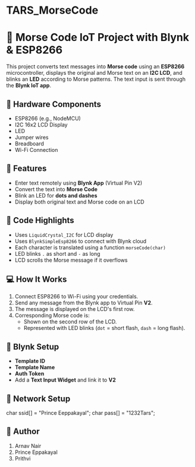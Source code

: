 # TARS_MorseCode
# 📡 Morse Code IoT Project with Blynk & ESP8266

This project converts text messages into **Morse code** using an **ESP8266** microcontroller, displays the original and Morse text on an **I2C LCD**, and blinks an **LED** according to Morse patterns. The text input is sent through the **Blynk IoT app**.

## 🔧 Hardware Components

- ESP8266 (e.g., NodeMCU)
- I2C 16x2 LCD Display
- LED
- Jumper wires
- Breadboard
- Wi-Fi Connection

## 📱 Features

- Enter text remotely using **Blynk App** (Virtual Pin V2)
- Convert the text into **Morse Code**
- Blink an LED for **dots and dashes**
- Display both original text and Morse code on an LCD

## 📂 Code Highlights

- Uses `LiquidCrystal_I2C` for LCD display
- Uses `BlynkSimpleEsp8266` to connect with Blynk cloud
- Each character is translated using a function `morseCode(char)`
- LED blinks `.` as short and `-` as long
- LCD scrolls the Morse message if it overflows

## 💻 How It Works

1. Connect ESP8266 to Wi-Fi using your credentials.
2. Send any message from the Blynk app to Virtual Pin **V2**.
3. The message is displayed on the LCD's first row.
4. Corresponding Morse code is:
   - Shown on the second row of the LCD.
   - Represented with LED blinks (`dot` = short flash, `dash` = long flash).

## 📲 Blynk Setup

- **Template ID**
- **Template Name**
- **Auth Token**
- Add a **Text Input Widget** and link it to **V2**

## 📡 Network Setup

char ssid[] = "Prince Eeppakayal";
char pass[] = "1232Tars";

## 🧠 Author

1. Arnav Nair 
2. Prince Eppakayal 
3. Prithvi 

